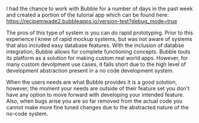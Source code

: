 I had the chance to work with Bubble for a number of days in the past week and created a portion of the tutorial app which can be found here: https://recipemwade2.bubbleapps.io/version-test?debug_mode=true <br>

The pros of this type of system is you can do rapid prototyping.  Prior to this experience I knew of rapid mockup systems, but was not aware of systems that also included easy database features.  With the inclusion of databse integration, Bubble allows for complete functioning concepts.  Bubble touts its platform as a solution for making custom real world apps. However, for many custom devolpment use cases, it falls short due to the high level of development abstraction present in a no code development system. <br>

When the users needs are what Bubble provides it is a good solution, however, the moment your needs are outside of their feature set you don't have any option to move forward with developing your intended feature.  Also, when bugs arise you are so far removed from the actual code you cannot make more fine tuned changes due to the abstracted nature of the no-code system.